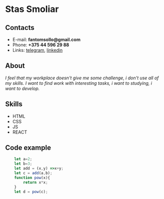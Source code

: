 # Stas Smoliar
## Contacts
* E-mail: __fantomsollo@gmail.com__
* Phone: __+375 44 596 29 88__
* Links: [telegram](https://t.me/fpastl), [linkedin](https://www.linkedin.com/in/%D1%81%D1%82%D0%B0%D1%81-%D1%81%D0%BC%D0%BE%D0%BB%D1%8F%D1%80-bba60a207)
## About
_I feel that my workplace doesn't give me some challenge, i don't use all of my skills. I want to find work with interesting tasks, i want to studying, i want to develop._
## Skills
* HTML
* CSS
* JS
* REACT
## Code example
```javascript
    let a=2;
    let b=3;
    let add = (x,y) =>x+y;
    let c = add(a,b);
    function pow(x){
        return x*x;
    }
    let d = pow(c);
```
